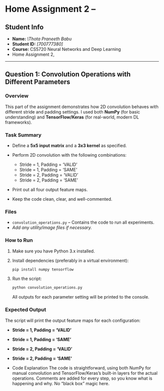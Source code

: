 # Home Assignment 2 –


## Student Info

* **Name:** *\Thota Praneeth Babu*
* **Student ID:** *\[700777380]*
* **Course:** CS5720 Neural Networks and Deep Learning
* Home Assignment 2,

---

## Question 1: Convolution Operations with Different Parameters

### Overview

This part of the assignment demonstrates how 2D convolution behaves with different stride and padding settings. I used both **NumPy** (for basic understanding) and **TensorFlow/Keras** (for real-world, modern DL frameworks).

### Task Summary

* Define a **5x5 input matrix** and a **3x3 kernel** as specified.
* Perform 2D convolution with the following combinations:

  * Stride = 1, Padding = ‘VALID’
  * Stride = 1, Padding = ‘SAME’
  * Stride = 2, Padding = ‘VALID’
  * Stride = 2, Padding = ‘SAME’
* Print out all four output feature maps.
* Keep the code clean, clear, and well-commented.

### Files

* `convolution_operations.py` – Contains the code to run all experiments.
* *Add any utility/image files if necessary.*

### How to Run

1. Make sure you have Python 3.x installed.
2. Install dependencies (preferably in a virtual environment):

   ```bash
   pip install numpy tensorflow
   ```
3. Run the script:

   ```bash
   python convolution_operations.py
   ```

   All outputs for each parameter setting will be printed to the console.

### Expected Output

The script will print the output feature maps for each configuration:

* **Stride = 1, Padding = ‘VALID’**
* **Stride = 1, Padding = ‘SAME’**
* **Stride = 2, Padding = ‘VALID’**
* **Stride = 2, Padding = ‘SAME’**

* Code Explanation
The code is straightforward, using both NumPy for manual convolution and TensorFlow/Keras’s built-in layers for the actual operations. Comments are added for every step, so you know what is happening and why. No “black box” magic here.
